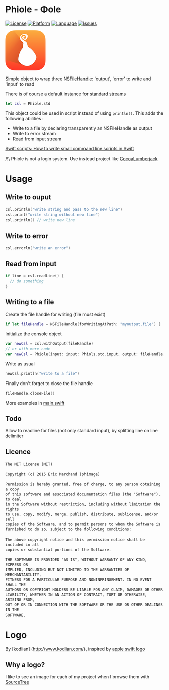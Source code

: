 # Phiole - Φole
[![License](https://img.shields.io/badge/License-MIT-blue.svg?style=flat
            )](http://mit-license.org)
[![Platform](http://img.shields.io/badge/platform-iOS/MacOS-lightgrey.svg?style=flat
             )](https://developer.apple.com/resources/)
[![Language](http://img.shields.io/badge/language-swift-orange.svg?style=flat
             )](https://developer.apple.com/swift)
[![Issues](https://img.shields.io/github/issues/phimage/Prephirences.svg?style=flat
           )](https://github.com/phimage/Phiole/issues)

![Logo](/logo-128x128.png)

Simple object to wrap three [NSFileHandle](https://developer.apple.com/library/mac/documentation/Cocoa/Reference/Foundation/Classes/NSFileHandle_Class/index.html): 'output', 'error' to write and 'input' to read

There is of course a default instance for [standard streams](http://en.wikipedia.org/wiki/Standard_streams)
```swift
let csl = Phiole.std
```

This object could be used in script instead of using `println()`.
This adds the following abilities : 
* Write to a file by declaring transparently an NSFileHandle as output
* Write to error stream
* Read from input stream

[Swift scripts: How to write small command line scripts in Swift](http://practicalswift.com/2014/06/07/swift-scripts-how-to-write-small-command-line-scripts-in-swift/)

/!\ Phiole is not a login system. Use instead project like [CocoaLumberjack](https://github.com/CocoaLumberjack/CocoaLumberjack)

# Usage
## Write to ouput
```swift
csl.println("write string and pass to the new line")
csl.print("write string without new line")
csl.println() // write new line
```
## Write to error
```swift
csl.errorln("write an error")
```
## Read from input
```swift
if line = csl.readLine() {
  // do something
}
```
## Writing to a file
Create the file handle for writing (file must exist)
```swift
if let fileHandle = NSFileHandle(forWritingAtPath: "myoutput.file") { ..
```
Initialize the console object
```swift
var newCsl = csl.withOutput(fileHandle)
// or with more code
var newCsl = Phiole(input: input: Phiols.std.input, output: fileHandle, error: Phiols.std.error)
```
Write as usual
```swift
newCsl.println("write to a file")
```
Finally don't forget to close the file handle
```swift
fileHandle.closeFile()
```

More examples in [main.swift](/Phiole/main.swift)

##  Todo
Allow to readline for files (not only standard input), by splitting line on line delimiter

##  Licence
```
The MIT License (MIT)

Copyright (c) 2015 Eric Marchand (phimage)

Permission is hereby granted, free of charge, to any person obtaining a copy
of this software and associated documentation files (the "Software"), to deal
in the Software without restriction, including without limitation the rights
to use, copy, modify, merge, publish, distribute, sublicense, and/or sell
copies of the Software, and to permit persons to whom the Software is
furnished to do so, subject to the following conditions:

The above copyright notice and this permission notice shall be included in all
copies or substantial portions of the Software.

THE SOFTWARE IS PROVIDED "AS IS", WITHOUT WARRANTY OF ANY KIND, EXPRESS OR
IMPLIED, INCLUDING BUT NOT LIMITED TO THE WARRANTIES OF MERCHANTABILITY,
FITNESS FOR A PARTICULAR PURPOSE AND NONINFRINGEMENT. IN NO EVENT SHALL THE
AUTHORS OR COPYRIGHT HOLDERS BE LIABLE FOR ANY CLAIM, DAMAGES OR OTHER
LIABILITY, WHETHER IN AN ACTION OF CONTRACT, TORT OR OTHERWISE, ARISING FROM,
OUT OF OR IN CONNECTION WITH THE SOFTWARE OR THE USE OR OTHER DEALINGS IN THE
SOFTWARE.
```

# Logo #
By [kodlian] (http://www.kodlian.com/), inspired by [apple swift logo](http://en.wikipedia.org/wiki/File:Apple_Swift_Logo.png)
## Why a logo?
I like to see an image for each of my project when I browse them with [SourceTree](http://www.sourcetreeapp.com/)